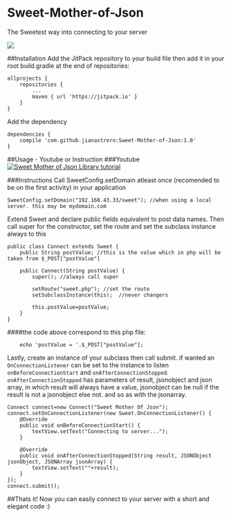 # Sweet-Mother-of-Json
The Sweetest way into connecting to your server

[![](https://jitpack.io/v/jianastrero/Sweet-Mother-of-Json.svg)](https://jitpack.io/#jianastrero/Sweet-Mother-of-Json)


##Installation
Add the JitPack repository to your build file then add it in your root build.gradle at the end of repositories:
```
allprojects {
    repositories {
        ...
        maven { url 'https://jitpack.io' }
    }
}
```

Add the dependency
```
dependencies {
    compile 'com.github.jianastrero:Sweet-Mother-of-Json:1.0'
}
```


##Usage - Youtube or Instruction
###Youtube
[![Sweet Mother of Json Library tutorial](http://img.youtube.com/vi/ClngqHc_1kM/0.jpg)](http://www.youtube.com/watch?v=ClngqHc_1kM)


###Instructions
Call SweetConfig.setDomain atleast once (recomended to be on the first activity) in your application
```
SweetConfig.setDomain("192.168.43.33/sweet"); //when using a local server. this may be mydomain.com
```


Extend Sweet and declare public fields equivalent to post data names. Then call super for the constructor, set the route and set the subclass instance always to this
```
public class Connect extends Sweet {
    public String postValue; //this is the value which in php will be taken from $_POST["postValue"]

    public Connect(String postValue) {
        super(); //always call super

        setRoute("sweet.php"); //set the route
        setSubclassInstance(this);  //never changers

        this.postValue=postValue;
    }
}
```
####the code above correspond to this php file:
```
    echo 'postValue = '.$_POST["postValue"];
```


Lastly, create an instance of your subclass then call submit. if wanted an `OnConnectionListener` can be set to the instance to listen `onBeforeConnectionStart` and `onAfterConnectionStopped`. `onAfterConnectionStopped` has parameters of result, jsonobject and json array, in which result will always have a value, jsonobject can be null if the result is not a jsonobject else not. and so as with the jsonarray.
```
Connect connect=new Connect("Sweet Mother Of Json");
connect.setOnConnectionListener(new Sweet.OnConnectionListener() {
    @Override
    public void onBeforeConnectionStart() {
        textView.setText("Connecting to server...");
    }

    @Override
    public void onAfterConnectionStopped(String result, JSONObject jsonObject, JSONArray jsonArray) {
        textView.setText(""+result);
    }
});
connect.submit();
```


##Thats it! Now you can easily connect to your server with a short and elegant code :)

